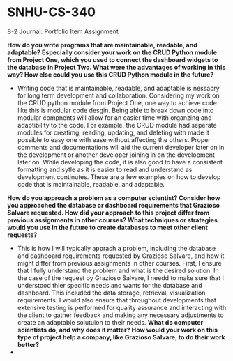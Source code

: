 # SNHU-CS-340
8-2 Journal: Portfolio Item Assignment

<b>How do you write programs that are maintainable, readable, and adaptable? Especially consider your work on the CRUD Python module from Project One, which you used to connect the dashboard widgets to the database in Project Two. What were the advantages of working in this way? How else could you use this CRUD Python module in the future? </b>
- Writing code that is maintainable, readable, and adaptable is nessacry for long term development and collaboration. Considering my work on the CRUD python module from Project One, one way to achieve code like this is modular code desgin. Being able to break down code into modular compnents will allow for an easier time with organzing and adaptibility to the code. For example, the CRUD module had seperate modules for creatimg, reading, updating, and deleting with made it possible to easy one with ease without affecting the others. Proper comments and documentations will aid the current developer later on in the development or another developer joining in on the development later on. While developing the code, it is also good to have a consistent formatting and sytle as it is easier to read and understand as development continutes. These are a few examples on how to develop code that is maintainable, readable, and adaptable.

<b>How do you approach a problem as a computer scientist? Consider how you approached the database or dashboard requirements that Grazioso Salvare requested. How did your approach to this project differ from previous assignments in other courses? What techniques or strategies would you use in the future to create databases to meet other client requests?</b>
- This is how I will typically apprach a problem, including the database and dashboard requirements requested by Grazioso Salvare, and how it might differ from previous assignments in other courses. First, I ensure that I fully understand the problem and what is the desired solution. In the case of the request by Grazioso Salvare, I needd to make sure that I understood thier specific needs and wants for the database and dashboard. This included the data storage, retrieval, visualization requirements. I would also ensure that throughout developments that extensive testing is performed for quality assurance and interacting with the client to gather feedback and making any necessary adjustments to create an adaptable solutuion to their needs.
<b>What do computer scientists do, and why does it matter? How would your work on this type of project help a company, like Grazioso Salvare, to do their work better?</b>
-
